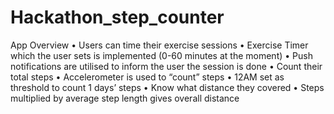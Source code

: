 ﻿# Hackathon_step_counter

App Overview
• Users can time their exercise sessions
• Exercise Timer which the user sets is implemented (0-60 minutes at the moment)
• Push notifications are utilised to inform the user the session is done
• Count their total steps
• Accelerometer is used to “count” steps
• 12AM set as threshold to count 1 days’ steps
• Know what distance they covered
• Steps multiplied by average step length gives overall distance
